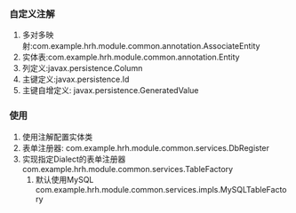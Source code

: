 ### 自定义注解
1. 多对多映射:com.example.hrh.module.common.annotation.AssociateEntity
2. 实体表:com.example.hrh.module.common.annotation.Entity
3. 列定义:javax.persistence.Column
4. 主键定义:javax.persistence.Id
5. 主键自增定义: javax.persistence.GeneratedValue

### 使用
1. 使用注解配置实体类
2. 表单注册器: com.example.hrh.module.common.services.DbRegister
3. 实现指定Dialect的表单注册器 com.example.hrh.module.common.services.TableFactory
    1. 默认使用MySQL com.example.hrh.module.common.services.impls.MySQLTableFactory